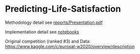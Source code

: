 Predicting-Life-Satisfaction
==============================

Methodology detail see [reports/Presentation.pdf](./reports/Presentation.pdf)

Implementation detail see [notebooks](./notebooks/)

Original competition (ranked #3) and Data: https://www.kaggle.com/c/eurosat-w2020/overview/description
